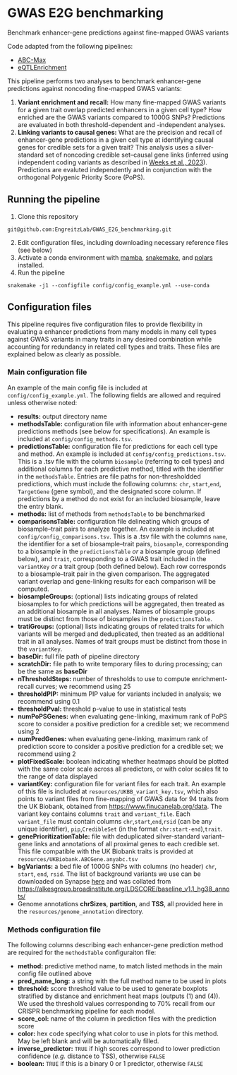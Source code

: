 # GWAS E2G benchmarking
Benchmark enhancer-gene predictions against fine-mapped GWAS variants

Code adapted from the following pipelines:
- [ABC-Max](https://github.com/EngreitzLab/ABC-GWAS-Paper/blob/main/ABC-Max)
- [eQTLEnrichment](https://github.com/EngreitzLab/eQTLEnrichment/tree/integrated)

This pipeline performs two analyses to benchmark enhancer-gene predictions against noncoding fine-mapped GWAS variants:
1. **Variant enrichment and recall:** How many fine-mapped GWAS variants for a given trait overlap predicted enhancers in a given cell type? How enriched are the GWAS variants compared to 1000G SNPs? Predictions are evaluated in both threshold-dependent and -independent analyses. 
2. **Linking variants to causal genes:** What are the precision and recall of enhancer-gene predictions in a given cell type at identifying causal genes for credible sets for a given trait? This analysis uses a silver-standard set of noncoding credible set–causal gene links (inferred using independent coding variants as described in [Weeks et al., 2023](https://doi.org/10.1038/s41588-023-01443-6)). Predictions are evaluted independently and in conjunction with the orthogonal Polygenic Priority Score (PoPS).

## Running the pipeline
1. Clone this repository
```
git@github.com:EngreitzLab/GWAS_E2G_benchmarking.git
```
2. Edit configuration files, including downloading necessary reference files (see below)
3. Activate a conda environment with [mamba](https://mamba.readthedocs.io/en/latest/installation/mamba-installation.html), [snakemake](https://snakemake.readthedocs.io/en/stable/getting_started/installation.html), and [polars](https://docs.pola.rs/) installed.
4. Run the pipeline
```
snakemake -j1 --configfile config/config_example.yml --use-conda
```

## Configuration files
This pipeline requires five configuration files to provide flexibility in evaluating a enhancer predictions from many models in many cell types against GWAS variants in many traits in any desired combination while accounting for redundancy in related cell types and traits. These files are explained below as clearly as possible.

### Main configuration file
An example of the main config file is included at `config/config_example.yml`. The following fields are allowed and required unless otherwise noted:
- **results:** output directory name
- **methodsTable:** configuration file with information about enhancer-gene predictions methods (see below for specifications). An example is included at `config/config_methods.tsv`. 
- **predictionsTable:** configuration file for predictions for each cell type and method. An example is included at `config/config_predictions.tsv`. This is a .tsv file with the column `biosample` (referring to cell types) and additional columns for each predictive method, titled with the identifier in the `methodsTable`. Entries are file paths for non-thresholdded predictions, which must include the following columns: `chr`, `start`,`end`, `TargetGene` (gene symbol), and the designated score column. If predictions by a method do not exist for an included biosample, leave the entry blank.
- **methods:** list of methods from `methodsTable` to be benchmarked
- **comparisonsTable:** configuration file delineating which groups of biosample–trait pairs to analyze together. An example is included at `config/config_comparisons.tsv`. This is a .tsv file with the columns `name`, the identifier for a set of biosample–trait pairs, `biosample`, corresponding to a biosample in the `predictionsTable` *or* a biosample group (defined below), and `trait`, corresponding to a GWAS trait included in the `variantKey` *or* a trait group (both defined below). Each row corresponds to a biosample–trait pair in the given comparison. The aggregated variant overlap and gene-linking results for each comparison will be computed.
- **biosampleGroups:** (optional) lists indicating groups of related biosamples to for which predictions will be aggregated, then treated as an additional biosample in all analyses. Names of biosample groups must be distinct from those of biosamples in the `predictionsTable`. 
- **tratiGroups:** (optional) lists indicating groups of related traits for which variants will be merged and deduplicated, then treated as an additional trait in all analyses. Names of trait groups must be distinct from those in the `variantKey`. 
- **baseDir:** full file path of pipeline directory 
- **scratchDir:** file path to write temporary files to during processing; can be the same as **baseDir**
- **nThresholdSteps:**  number of thresholds to use to compute enrichment-recall curves; we recommend using 25 
- **thresholdPIP:** minimum PIP value for variants included in analysis; we recommend using 0.1
- **thresholdPval:** threshold p-value to use in statistical tests
- **numPoPSGenes:** when evaluating gene-linking, maximum rank of PoPS score to consider a positive prediction for a credible set; we recommend using 2
- **numPredGenes:** when evaluating gene-linking, maximum rank of prediction score to consider a positive prediction for a credible set; we recommend using 2
- **plotFixedScale:** boolean indicating whether heatmaps should be plotted with the same color scale across all predictors, or with color scales fit to the range of data displayed
- **variantKey:** configuration file for variant files for each trait. An example of this file is included at `resources/UKBB_variant_key.tsv`, which also points to variant files from fine-mapping of GWAS data for 94 traits from the UK Biobank, obtained from https://www.finucanelab.org/data. The variant key contains columns `trait` and `variant_file`. Each `variant_file` must contain columns  `chr`,`start`,`end`,`rsid` (can be any unique identifier), `pip`,`CredibleSet` (in the format `chr:start-end`),`trait`.
- **genePrioritizationTable:** file with deduplicated silver-standard variant–gene links and annotations of all proximal genes to each credible set. This file compatible with the UK Biobank traits is provided at `resources/UKBiobank.ABCGene.anyabc.tsv`
- **bgVariants:** a bed file of 1000G SNPs  with columns (no header) `chr`, `start`, `end`, `rsid`. The list of background variants we use can be downloaded on Synapse [here](https://www.synapse.org/#!Synapse:syn52264319) and was collated from https://alkesgroup.broadinstitute.org/LDSCORE/baseline_v1.1_hg38_annots/
- Genome annotations **chrSizes**, **partition**, and **TSS**, all provided here in the `resources/genome_annotation` directory.

### Methods configuration file
The following columns describing each enhancer-gene prediction method are required for the `methodsTable` configuraiton file:
- **method:** predictive method name, to match listed methods in the main config file outlined above
- **pred_name_long:** a string with the full method name to be used in plots
- **threshold:** score threshold value to be used to generate boxplots stratified by distance and enrichment heat maps (outputs (1) and (4)). We used the threshold values corresponding to 70% recall from our CRISPR benchmarking pipeline for each model.
- **score_col:** name of the column in prediction files with the prediction score
- **color:** hex code specifying what color to use in plots for this method. May be left blank and will be automatically filled.
- **inverse_predictor:** `TRUE` if high scores correspond to lower prediction confidence (*e.g.* distance to TSS), otherwise `FALSE`
- **boolean:** `TRUE` if this is a binary 0 or 1 predictor, otherwise `FALSE`
